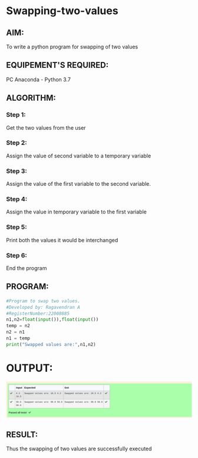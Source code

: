 # Swapping-two-values
## AIM:
To write a python program for swapping of two values
## EQUIPEMENT'S REQUIRED: 
PC
Anaconda - Python 3.7
## ALGORITHM: 
### Step 1:
Get the two values from the user
### Step 2: 
Assign the value of second variable to a temporary variable 
### Step 3: 
Assign the value of the first variable to the second variable.
### Step 4:  
Assign the value in temporary variable to the first variable
### Step 5: 
Print both the values it would be interchanged
### Step 6: 
End the program
## PROGRAM:
```python
#Program to swap two values.
#Developed by: Ragavendran A
#RegisterNumber:22008885
n1,n2=float(input()),float(input())
temp = n2
n2 = n1
n1 = temp
print("Swapped values are:",n1,n2)
```

# OUTPUT:
![output](SWAPPING.png)



## RESULT:
Thus the swapping of two values are successfully executed



